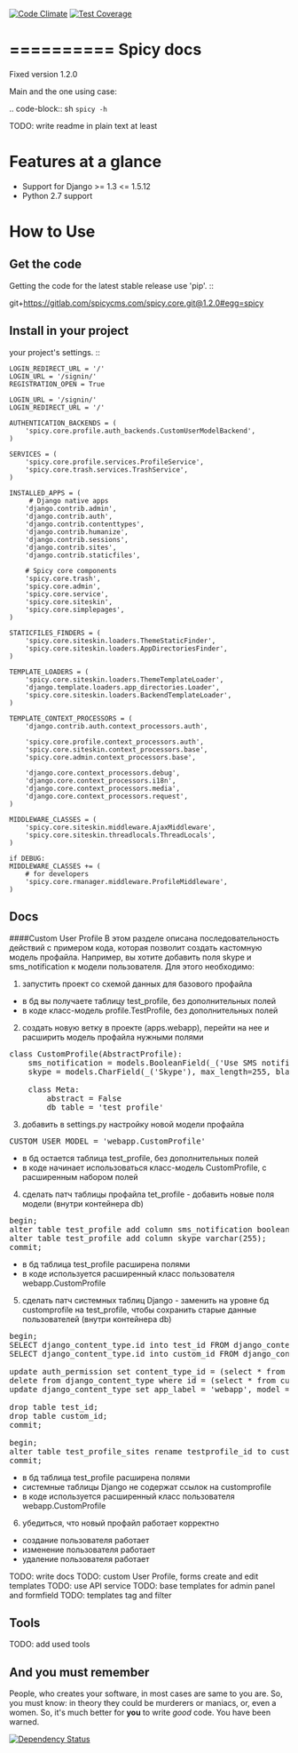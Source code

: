 [![Code Climate](https://codeclimate.com/github/spicycms/spicy.core/badges/gpa.svg)](https://codeclimate.com/github/spicycms/spicy.core)  [![Test Coverage](https://codeclimate.com/github/spicycms/spicy.core/badges/coverage.svg)](https://codeclimate.com/github/spicycms/spicy.core/coverage)

==========
Spicy docs
==========

Fixed version 1.2.0

Main and the one using case:

.. code-block:: sh
   `spicy -h`

TODO: write readme in plain text at least

Features at a glance
====================

- Support for Django >= 1.3 <= 1.5.12
- Python 2.7 support

How to Use
==========

Get the code
------------

Getting the code for the latest stable release use 'pip'. ::

   git+https://gitlab.com/spicycms.com/spicy.core.git@1.2.0#egg=spicy
   

Install in your project
-----------------------

your project's settings. ::

    LOGIN_REDIRECT_URL = '/'
    LOGIN_URL = '/signin/'
    REGISTRATION_OPEN = True

    LOGIN_URL = '/signin/'
    LOGIN_REDIRECT_URL = '/'

    AUTHENTICATION_BACKENDS = (
        'spicy.core.profile.auth_backends.CustomUserModelBackend',
    )

    SERVICES = (
        'spicy.core.profile.services.ProfileService',
        'spicy.core.trash.services.TrashService',
    ) 

    INSTALLED_APPS = (
         # Django native apps
        'django.contrib.admin',
        'django.contrib.auth',
        'django.contrib.contenttypes',
        'django.contrib.humanize',
        'django.contrib.sessions',
        'django.contrib.sites',
        'django.contrib.staticfiles',

        # Spicy core components
        'spicy.core.trash',
        'spicy.core.admin',
        'spicy.core.service',
        'spicy.core.siteskin',
        'spicy.core.simplepages',
    )

    STATICFILES_FINDERS = (
        'spicy.core.siteskin.loaders.ThemeStaticFinder',
        'spicy.core.siteskin.loaders.AppDirectoriesFinder',
    )
    
    TEMPLATE_LOADERS = (
        'spicy.core.siteskin.loaders.ThemeTemplateLoader',
        'django.template.loaders.app_directories.Loader',
        'spicy.core.siteskin.loaders.BackendTemplateLoader',
    )
    
    TEMPLATE_CONTEXT_PROCESSORS = (
        'django.contrib.auth.context_processors.auth',

        'spicy.core.profile.context_processors.auth',
        'spicy.core.siteskin.context_processors.base',
        'spicy.core.admin.context_processors.base',

        'django.core.context_processors.debug',
        'django.core.context_processors.i18n',
        'django.core.context_processors.media',
        'django.core.context_processors.request',
    )
    
    MIDDLEWARE_CLASSES = (
        'spicy.core.siteskin.middleware.AjaxMiddleware',
        'spicy.core.siteskin.threadlocals.ThreadLocals',
    )
    
    if DEBUG:
    MIDDLEWARE_CLASSES += (
        # for developers
        'spicy.core.rmanager.middleware.ProfileMiddleware',
    )


    
   
Docs
----

####Custom User Profile
В этом разделе описана последовательность действий с примером кода, которая позволит создать кастомную модель профайла.
Например, вы хотите добавить поля skype и sms_notification к модели пользователя. Для этого необходимо:

1) запустить проект со схемой данных для базового профайла

* в бд вы получаете таблицу test_profile, без дополнительных полей
* в коде класс-модель profile.TestProfile, без дополнительных полей

2) создать новую ветку в проекте (apps.webapp), перейти на нее и расширить модель профайла нужными полями

<pre>
class CustomProfile(AbstractProfile):
    sms_notification = models.BooleanField(_('Use SMS notification'), blank=True, default=False)
    skype = models.CharField(_('Skype'), max_length=255, blank=True, null=True)

    class Meta:
        abstract = False
        db_table = 'test_profile'
</pre>

3) добавить в settings.py настройку новой модели профайла

<pre>CUSTOM_USER_MODEL = 'webapp.CustomProfile'</pre>

* в бд остается таблица test_profile, без дополнительных полей
* в коде начинает использоваться класс-модель CustomProfile, с расширенным набором полей

4) сделать патч таблицы профайла tet_profile - добавить новые поля модели (внутри контейнера db)

<pre>
begin;
alter table test_profile add column sms_notification boolean default False;
alter table test_profile add column skype varchar(255);
commit;
</pre>

* в бд таблица test_profile расширена полями
* в коде используется расширенный класс пользователя webapp.CustomProfile

5) сделать патч системных таблиц Django - заменить на уровне бд customprofile на test_profile, чтобы сохранить старые данные пользователей (внутри контейнера db)

<pre>
begin;
SELECT django_content_type.id into test_id FROM django_content_type WHERE app_label = 'profile' AND model = 'testprofile';
SELECT django_content_type.id into custom_id FROM django_content_type WHERE app_label = 'webapp' AND model = 'customprofile';

update auth_permission set content_type_id = (select * from test_id) where content_type_id = (select * from custom_id);
delete from django_content_type where id = (select * from custom_id);
update django_content_type set app_label = 'webapp', model = 'customprofile' where id=(select * from test_id);

drop table test_id;
drop table custom_id;
commit;

begin;
alter table test_profile_sites rename testprofile_id to customprofile_id;
commit;
</pre>

* в бд таблица test_profile расширена полями
* системные таблицы Django не содержат ссылок на customprofile
* в коде используется расширенный класс пользователя webapp.CustomProfile

6) убедиться, что новый профайл работает корректно

* создание пользователя работает
* изменение пользователя работает
* удаление пользователя работает


TODO: write docs
TODO: custom User Profile, forms create and edit templates
TODO: use API service
TODO: base templates for admin panel and formfield
TODO: templates tag and filter

Tools
-----
TODO: add used tools


And you must remember
---------------------

People, who creates your software, in most cases are same to you are. So, you must know: in theory they could be murderers or maniacs, or, even a women. So, it's much better for **you** to write *good* code. You have been warned.


[![Dependency Status](https://beta.gemnasium.com/badges/github.com/SkyForger79/spicy.core.svg)](https://beta.gemnasium.com/projects/github.com/SkyForger79/spicy.core)
